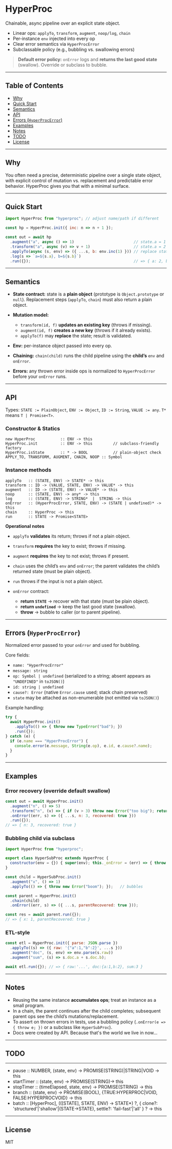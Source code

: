 # HyperProc

Chainable, async pipeline over an explicit state object.

* Linear ops: `applyTo`, `transform`, `augment`, `noop/log`, `chain`
* Per-instance `env` injected into every op
* Clear error semantics via `HyperProcError`
* Subclassable policy (e.g., bubbling vs. swallowing errors)

> **Default error policy:** `onError` logs and **returns the last good state** (swallow). Override or subclass to bubble.

---

## Table of Contents

* [Why](#why)
* [Quick Start](#quick-start)
* [Semantics](#semantics)
* [API](#api)
* [Errors (`HyperProcError`)](#errors-hyperprocerror)
* [Examples](#examples)
* [Notes](#notes)
* [TODO](#todo)
* [License](#license)

---

## Why

You often need a precise, deterministic pipeline over a single state object, with explicit control of mutation vs. replacement and predictable error behavior. HyperProc gives you that with a minimal surface.

---

## Quick Start

```js
import HyperProc from "hyperproc"; // adjust name/path if different

const hp = HyperProc.init({ inc: n => n + 1 });

const out = await hp
  .augment("a", async () => 1)                          // state.a = 1
  .transform("a", async (v) => v + 1)                   // state.a = 2
  .applyTo(async (s, env) => ({ ...s, b: env.inc(1) })) // replace state (must be a plain object)
  .log(s => `a=${s.a}, b=${s.b}`)
  .run({});                                             // => { a: 2, b: 2 }
```

---

## Semantics

* **State contract:** state is a **plain object** (prototype is `Object.prototype` or `null`).
  Replacement steps (`applyTo`, `chain`) must also return a plain object.
* **Mutation model:**

  * `transform(id, f)` **updates an existing key** (throws if missing).
  * `augment(id, f)` **creates a new key** (throws if it already exists).
  * `applyTo(f)` may **replace** the state; result is validated.
* **Env:** per-instance object passed into every op.
* **Chaining:** `chain(child)` runs the child pipeline using the **child’s** `env` and `onError`.
* **Errors:** any thrown error inside ops is normalized to `HyperProcError` before your `onError` runs.

---

## API

Types: `STATE := PlainObject`, `ENV := Object`, `ID := String`, `VALUE := any`.
`T*` means `T | Promise<T>`.

### Constructor & Statics

```
new HyperProc           :: ENV -> this
HyperProc.init          :: ENV -> this         // subclass-friendly factory
HyperProc.isState       :: * -> BOOL           // plain-object check
APPLY_TO, TRANSFORM, AUGMENT, CHAIN, NOOP :: Symbol
```

### Instance methods

```
applyTo   :: (STATE, ENV) -> STATE* -> this
transform :: ID -> (VALUE, STATE, ENV) -> VALUE* -> this
augment   :: ID -> (STATE, ENV) -> VALUE* -> this
noop      :: (STATE, ENV) -> any* -> this
log       :: (STATE, ENV) -> STRING*  |  STRING -> this
onError   :: (HyperProcError, STATE, ENV) -> (STATE | undefined)* -> this
chain     :: HyperProc -> this
run       :: STATE -> Promise<STATE>
```

**Operational notes**

* `applyTo` **validates** its return; throws if not a plain object.
* `transform` **requires** the key to exist; throws if missing.
* `augment` **requires** the key to not exist; throws if present.
* `chain` uses the child’s `env` and `onError`; the parent validates the child’s returned state (must be plain object).
* `run` throws if the input is not a plain object.
* `onError` contract:

  * **return `STATE`** → recover with that state (must be plain object).
  * **return `undefined`** → keep the last good state (swallow).
  * **throw** → bubble to caller (or to parent pipeline).

---

## Errors (`HyperProcError`)

Normalized error passed to your `onError` and used for bubbling.

Core fields:

* `name: "HyperProcError"`
* `message: string`
* `op: Symbol | undefined` (serialized to a string; absent appears as `"UNDEFINED"` in `toJSON()`)
* `id: string | undefined`
* `cause?: Error` (native `Error.cause` used; stack chain preserved)
* `state` may be attached as non-enumerable (not emitted via `toJSON()`)

Example handling:

```js
try {
  await HyperProc.init()
    .applyTo(() => { throw new TypeError("bad"); })
    .run({});
} catch (e) {
  if (e.name === "HyperProcError") {
    console.error(e.message, String(e.op), e.id, e.cause?.name);
  }
}
```

---

## Examples

### Error recovery (override default swallow)

```js
const out = await HyperProc.init()
  .augment("n", () => 5)
  .transform("n", (v) => { if (v > 3) throw new Error("too big"); return v; })
  .onError((err, s) => ({ ...s, n: 3, recovered: true }))
  .run({});
// => { n: 3, recovered: true }
```

### Bubbling child via subclass

```js
import HyperProc from "hyperproc";

export class HyperSubProc extends HyperProc {
  constructor(env = {}) { super(env); this._onError = (err) => { throw err; }; }
}

const child = HyperSubProc.init()
  .augment("x", () => 1)
  .applyTo(() => { throw new Error("boom"); });   // bubbles

const parent = HyperProc.init()
  .chain(child)
  .onError((err, s) => ({ ...s, parentRecovered: true }));

const res = await parent.run({});
// => { x: 1, parentRecovered: true }
```

### ETL-style

```js
const etl = HyperProc.init({ parse: JSON.parse })
  .applyTo((s) => ({ raw: '{"a":1,"b":2}', ...s }))
  .augment("doc", (s, env) => env.parse(s.raw))
  .augment("sum", (s) => s.doc.a + s.doc.b);

await etl.run({}); // => { raw:'...', doc:{a:1,b:2}, sum:3 }
```

---

## Notes

* Reusing the same instance **accumulates ops**; treat an instance as a small program.
* In a chain, the parent continues after the child completes; subsequent parent ops see the child’s mutations/replacement.
* To assert on thrown errors in tests, use a bubbling policy (`.onError(e => { throw e; })` or a subclass like `HyperSubProc`).
* Docs were created by API. Because that's the world we live in now...

---

## TODO

---

- pause :: NUMBER, (state, env) -> PROMISE(STRING)|STRING|VOID -> this
- startTimer ::  (state, env) -> PROMISE(STRING)-> this
- stopTimer :: (timeElapsed, state, env) -> PROMISE(STRING) -> this
- branch :: (state, env) -> PROMISE(BOOL), {TRUE:HYPERPROC|VOID, FALSE:HYPERPROCVOID} -> this
- batch :: [HyperProc], (([STATE], STATE, ENV) -> STATE*) ?, { clone?: 'structured'|'shallow'|(STATE->STATE), settle?: 'fail-fast'|'all' } ? -> this


---

## License

MIT
